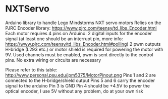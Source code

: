 # NXTServo
Arduino library to handle Lego Mindstorms NXT servo motors
Relies on the PJRC Encoder library: https://www.pjrc.com/teensy/td_libs_Encoder.html
Each motor requires 4 pins on Arduino:
2 digital inputs for the encoder signal (at least one should be an interrupt pin, more info: https://www.pjrc.com/teensy/td_libs_Encoder.html#polling)
2 pwm outputs
H-bridge (L293 etc.) or motor shield is required for powering the motor with 9V. Used channels must be enabled, pwm is sent directly to the control pins. No extra wiring or circuits are necessary

Please refer to this table: http://www.personal.psu.edu/jpm5375/MotorPinout.png
Pins 1 and 2 are connected to the H-bridge/shield output
Pins 5 and 6 carry the encoder signal to the arduino
Pin 3 is GND
Pin 4 should be +4.5V to power the optical encoder, I use 5V without any problem, do at your own risk
